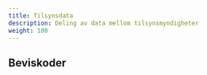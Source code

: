 ```yaml
---
title: Tilsynsdata
description: Deling av data mellom tilsynsmyndigheter
weight: 100
---
```


## Beviskoder
<script type="text/javascript" src="/docs/utviklingsguider/data.altinn.no/beviskoder/evidencecodes.js"></script>
<link rel="stylesheet" type="text/css" href="/docs/utviklingsguider/data.altinn.no/beviskoder/evidencecodes.css" />
<div id="evidencecodes-container"  data-filter-servicecontext="Tilsyn">

<style type="text/x-evidencecodes-template">
<%for(var i=0; i<this.data.length; i++) { var code = this.data[i]; %>
<div class="evidenceCode">
    <div class="header">
        <i class="fa fa-chevron-right"></i>
        <a href="javascript:" class="toggle"><span class="name"><%code.evidenceCodeName%></span></a>
    </div>
    <div class="detailscontainer">
        <p><%code.description%></p>
        <dl>
            <dt>Tilgang</dt><dd><%EvidenceCodesDisplay.friendlyAccessMethod(code.accessMethod)%></dd>
            <dt>Asynkron</dt><dd><%code.isAsynchronous?'Ja':'Nei'%></dd>
            <dt>Maks tilgjengelighet</dt><dd><%code.maxValidDays ? code.maxValidDays + ' dager' : 'Ikke oppgitt'%></dd>
            <dt>Har parametre</dt><dd><%typeof code.parameters !== 'undefined' ? 'Ja' : 'Nei'%></dd>
        </dl>
        <%if (typeof code.parameters !== 'undefined'){%>
        <div class="params">
            <h3>Parametere</h3>
            <p>Dette er parametere som kan eller må oppgis i forespørselen</p>
            <table>
                <tr>
                    <th>Parameter</th>
                    <th>Type</th>
                    <th>Påkrevd</th>
                </tr>
                <%for(var j=0;j<code.parameters.length; j++) {%>
                <tr>
                    <td><%code.parameters[j]['evidenceParamName']%></td>
                    <td><%code.parameters[j]['paramType']%></td>
                    <td><%code.parameters[j]['required']?'Ja':'Nei'%></td>
                </tr> 
                <%}%>
            </table>
        </div>
        <%}%>
        <div class="values">
            <h3>Verdier i retur</h3>
            <p>Dette er feltene som ligger i svaret</p>
            <table>
                <tr>
                    <th>Parameter</th>
                    <th>Type</th>
                    <th>Kilde</th>
                </tr>
                <%for(var j=0;j<code.values.length; j++) {%>
                <tr>
                    <td><%code.values[j]['evidenceValueName']%></td>
                    <td><%code.values[j]['valueType']%></td>
                    <td><%code.values[j]['source']%></td>
                </tr> 
                <%}%>
            </table>
        </div>
        <div class="example">
            <h3>Eksempel på forespørsel</h3>
            <pre>
                <code>
                    <%EvidenceCodesDisplay.exampleRequest(code)%>
                </code>
            </pre>
<!-- DO NOT change indentation on the following lines, or Hugo will think it's code and wrap it in pre/code-tags and ruin your day -->
</div>
</div>
</div>
<br style="clear:both">
<%}%>
</style>

</div>